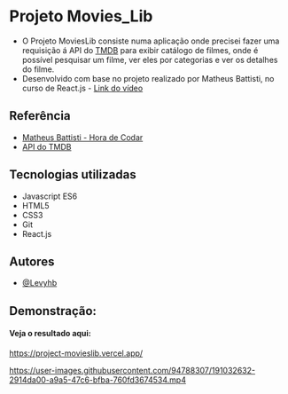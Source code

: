 # Projeto Movies_Lib   

- O Projeto MoviesLib consiste numa aplicação onde precisei fazer uma requisição á API do [TMDB](https://developers.themoviedb.org/3/getting-started) para exibir catálogo de filmes, onde é possível pesquisar um filme, ver eles por categorias e ver os detalhes do filme.
- Desenvolvido com base no projeto realizado por Matheus Battisti, no curso de React.js  - [Link do vídeo](https://www.youtube.com/watch?v=XqxUHVVO7-U&list=PLnDvRpP8BneyVA0SZ2okm-QBojomniQVO&index=42)   
## Referência

 - [Matheus Battisti - Hora de Codar](https://www.youtube.com/c/MatheusBattisti) 
- [API do TMDB](https://developers.themoviedb.org/3/getting-started)

## Tecnologias utilizadas 

- Javascript ES6 
- HTML5
- CSS3
- Git
- React.js

## Autores

- [@Levyhb](https://github.com/Levyhb)


## Demonstração:

#### Veja o resultado aqui:
https://project-movieslib.vercel.app/


https://user-images.githubusercontent.com/94788307/191032632-2914da00-a9a5-47c6-bfba-760fd3674534.mp4
